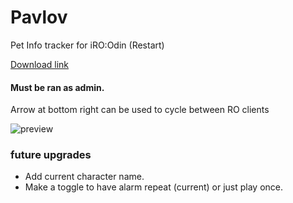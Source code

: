 # Pavlov
Pet Info tracker for iRO:Odin (Restart)

[Download link](https://github.com/miatribe/Pavlov/releases/download/0.2/Pavlov.zip)

#### Must be ran as admin.

Arrow at bottom right can be used to cycle between RO clients

![preview](https://raw.githubusercontent.com/miatribe/pavlov/master/PavlovPreview2.png)

### future upgrades
* Add current character name.
* Make a toggle to have alarm repeat (current) or just play once.
